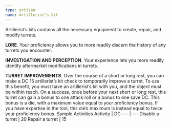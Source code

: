 ```yaml
---
type: artisan
name: Artillerist’s kit
---
```

Artillerist’s kits contains all the necessary equipment to create, repair, and modify turrets.

__LORE__. 
Your proficiency allows you to more readily discern the history of any turrets you encounter.

__INVESTIGATION AND PERCEPTION__. 
Your experience lets you more readily identify aftermarket modifications in turrets.

__TURRET IMPROVEMENTS__. 
Over the course of a short or long rest, you can make a DC 15 artillerist’s kit check to temporarily improve a turret. To use this benefit, you must have an artillerist’s kit with you, and the object must be within reach. On a success, once before your next short or long rest, this turret can gain a bonus to one attack roll or a bonus to one save DC. This bonus is a die, with a maximum value equal to your proficiency bonus. If you have expertise in the tool, this die’s maximum is instead equal to twice your proficiency bonus.
Sample Activities
Activity | DC
--- | ---
Disable a turret | 20
Repair a turret | 15

